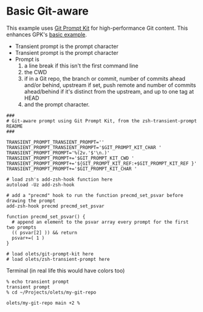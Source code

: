 # Basic Git-aware

This example uses [Git Prompt Kit](https://git-prompt-kit.olets.dev/) for high-performance Git content. This enhances GPK's [basic example](https://git-prompt-kit.olets.dev/example.html).

- Transient prompt is the prompt character
- Transient prompt is the prompt character
- Prompt is
  1. a line break if this isn't the first command line
  1. the CWD
  1. if in a Git repo, the branch or commit, number of commits ahead and/or behind, upstream if set, push remote and number of commits ahead/behind if it's distinct from the upstream, and up to one tag at HEAD
  1. and the prompt character.

```shell
###
# Git-aware prompt using Git Prompt Kit, from the zsh-transient-prompt README
###

TRANSIENT_PROMPT_TRANSIENT_PROMPT=''
TRANSIENT_PROMPT_TRANSIENT_PROMPT='$GIT_PROMPT_KIT_CHAR '
TRANSIENT_PROMPT_PROMPT='%(2v.'$'\n.)'
TRANSIENT_PROMPT_PROMPT+='$GIT_PROMPT_KIT_CWD '
TRANSIENT_PROMPT_PROMPT+='${GIT_PROMPT_KIT_REF:+$GIT_PROMPT_KIT_REF }'
TRANSIENT_PROMPT_PROMPT+='$GIT_PROMPT_KIT_CHAR '

# load zsh's add-zsh-hook function here
autoload -Uz add-zsh-hook

# add a "precmd" hook to run the function precmd_set_psvar before drawing the prompt
add-zsh-hook precmd precmd_set_psvar

function precmd_set_psvar() {
  # append an element to the psvar array every prompt for the first two prompts
  (( psvar[2] )) && return
  psvar+=( 1 )
}

# load olets/git-prompt-kit here
# load olets/zsh-transient-prompt here
```

Terminal (in real life this would have colors too)

```
% echo transient prompt
transient prompt
% cd ~/Projects/olets/my-git-repo

olets/my-git-repo main +2 %
```
